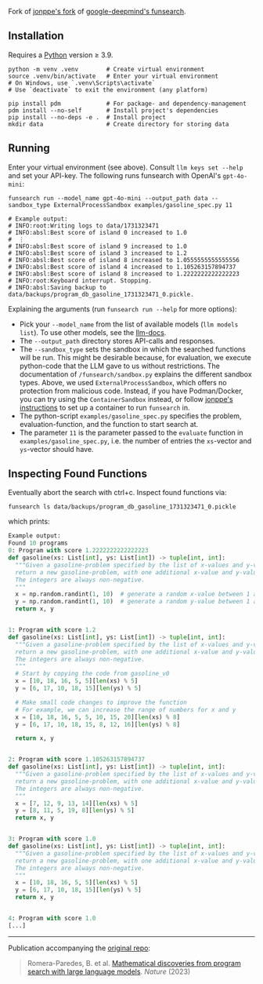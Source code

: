 Fork of [jonppe's fork](https://github.com/jonppe/funsearch) of [google-deepmind's funsearch](https://github.com/google-deepmind/funsearch).

## Installation

Requires a [Python](https://www.python.org/) version ≥ 3.9.

```shell
python -m venv .venv        # Create virtual environment
source .venv/bin/activate   # Enter your virtual environment
# On Windows, use `.venv\Scripts\activate`
# Use `deactivate` to exit the environment (any platform)

pip install pdm             # For package- and dependency-management
pdm install --no-self       # Install project's dependencies
pip install --no-deps -e .  # Install project
mkdir data                  # Create directory for storing data
```

## Running

Enter your virtual environment (see above). Consult `llm keys set --help` and set your API-key. The following runs funsearch with OpenAI's `gpt-4o-mini`:

```shell
funsearch run --model_name gpt-4o-mini --output_path data --sandbox_type ExternalProcessSandbox examples/gasoline_spec.py 11

# Example output:
# INFO:root:Writing logs to data/1731323471
# INFO:absl:Best score of island 0 increased to 1.0
#  ⋮
# INFO:absl:Best score of island 9 increased to 1.0
# INFO:absl:Best score of island 3 increased to 1.2
# INFO:absl:Best score of island 8 increased to 1.0555555555555556
# INFO:absl:Best score of island 4 increased to 1.105263157894737
# INFO:absl:Best score of island 8 increased to 1.2222222222222223
# INFO:root:Keyboard interrupt. Stopping.
# INFO:absl:Saving backup to data/backups/program_db_gasoline_1731323471_0.pickle.
```


Explaining the arguments (run `funsearch run --help` for more options):

- Pick your `--model_name` from the list of available models (`llm models list`). To use other models, see the [llm-docs](https://llm.datasette.io/en/stable/other-models.html).
- The `--output_path` directory stores API-calls and responses.
- The `--sandbox_type` sets the sandbox in which the searched functions will be run. This might be desirable because, for evaluation, we execute python-code that the LLM gave to us without restrictions. The documentation of `/funsearch/sandbox.py` explains the different sandbox types. Above, we used `ExternalProcessSandbox`, which offers no protection from malicious code. Instead, if you have Podman/Docker, you can try using the `ContainerSandbox` instead, or follow [jonppe's instructions](https://github.com/jonppe/funsearch/blob/745f2e7a61ef1418a95e09a009f2f65a3ce7c2ac/README.md) to set up a container to run `funsearch` in.
- The python-script `examples/gasoline_spec.py` specifies the problem, evaluation-function, and the function to start search at.
- The parameter `11` is the parameter passed to the `evaluate` function in `examples/gasoline_spec.py`, i.e. the number of entries the `xs`-vector and `ys`-vector should have.

## Inspecting Found Functions

Eventually abort the search with ctrl+c. Inspect found functions via:

```shell
funsearch ls data/backups/program_db_gasoline_1731323471_0.pickle
```

which prints:

```py
Example output:
Found 10 programs
0: Program with score 1.2222222222222223
def gasoline(xs: List[int], ys: List[int]) -> tuple[int, int]:
  """Given a gasoline-problem specified by the list of x-values and y-values,
  return a new gasoline-problem, with one additional x-value and y-value.
  The integers are always non-negative.
  """
  x = np.random.randint(1, 10)  # generate a random x-value between 1 and 10
  y = np.random.randint(1, 10)  # generate a random y-value between 1 and 10
  return x, y


1: Program with score 1.2
def gasoline(xs: List[int], ys: List[int]) -> tuple[int, int]:
  """Given a gasoline-problem specified by the list of x-values and y-values,
  return a new gasoline-problem, with one additional x-value and y-value.
  The integers are always non-negative.
  """
  # Start by copying the code from gasoline_v0
  x = [10, 18, 16, 5, 5][len(xs) % 5]
  y = [6, 17, 10, 18, 15][len(ys) % 5]

  # Make small code changes to improve the function
  # For example, we can increase the range of numbers for x and y
  x = [10, 18, 16, 5, 5, 10, 15, 20][len(xs) % 8]
  y = [6, 17, 10, 18, 15, 8, 12, 16][len(ys) % 8]

  return x, y


2: Program with score 1.105263157894737
def gasoline(xs: List[int], ys: List[int]) -> tuple[int, int]:
  """Given a gasoline-problem specified by the list of x-values and y-values,
  return a new gasoline-problem, with one additional x-value and y-value.
  The integers are always non-negative.
  """
  x = [7, 12, 9, 13, 14][len(xs) % 5]
  y = [8, 11, 5, 19, 8][len(ys) % 5]
  return x, y


3: Program with score 1.0
def gasoline(xs: List[int], ys: List[int]) -> tuple[int, int]:
  """Given a gasoline-problem specified by the list of x-values and y-values,
  return a new gasoline-problem, with one additional x-value and y-value.
  The integers are always non-negative.
  """
  x = [10, 18, 16, 5, 5][len(xs) % 5]
  y = [6, 17, 10, 18, 15][len(ys) % 5]
  return x, y


4: Program with score 1.0
[...]
```

---

Publication accompanying the [original repo](https://github.com/google-deepmind/funsearch):

> Romera-Paredes, B. et al. [Mathematical discoveries from program search with large language models](https://www.nature.com/articles/s41586-023-06924-6). *Nature* (2023)